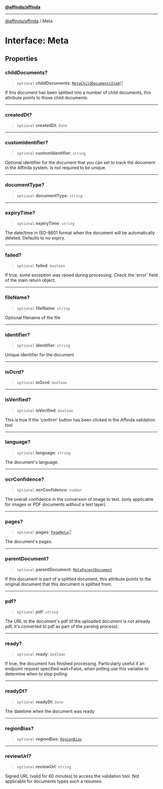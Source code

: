 [**@affinda/affinda**](../README.md)

***

[@affinda/affinda](../globals.md) / Meta

# Interface: Meta

## Properties

### childDocuments?

> `optional` **childDocuments**: [`MetaChildDocumentsItem`](MetaChildDocumentsItem.md)[]

If this document has been splitted into a number of child documents, this attribute points to those child documents.

***

### createdDt?

> `optional` **createdDt**: `Date`

***

### customIdentifier?

> `optional` **customIdentifier**: `string`

Optional identifier for the document that you can set to track the document in the Affinda system.  Is not required to be unique.

***

### documentType?

> `optional` **documentType**: `string`

***

### expiryTime?

> `optional` **expiryTime**: `string`

The date/time in ISO-8601 format when the document will be automatically deleted.  Defaults to no expiry.

***

### failed?

> `optional` **failed**: `boolean`

If true, some exception was raised during processing. Check the 'error' field of the main return object.

***

### fileName?

> `optional` **fileName**: `string`

Optional filename of the file

***

### identifier?

> `optional` **identifier**: `string`

Unique identifier for the document

***

### isOcrd?

> `optional` **isOcrd**: `boolean`

***

### isVerified?

> `optional` **isVerified**: `boolean`

This is true if the 'confirm' button has been clicked in the Affinda validation tool

***

### language?

> `optional` **language**: `string`

The document's language.

***

### ocrConfidence?

> `optional` **ocrConfidence**: `number`

The overall confidence in the conversion of image to text.  (only applicable for images or PDF documents without a text layer)

***

### pages?

> `optional` **pages**: [`PageMeta`](PageMeta.md)[]

The document's pages.

***

### parentDocument?

> `optional` **parentDocument**: [`MetaParentDocument`](MetaParentDocument.md)

If this document is part of a splitted document, this attribute points to the original document that this document is splitted from.

***

### pdf?

> `optional` **pdf**: `string`

The URL to the document's pdf (if the uploaded document is not already pdf, it's converted to pdf as part of the parsing process).

***

### ready?

> `optional` **ready**: `boolean`

If true, the document has finished processing. Particularly useful if an endpoint request specified wait=False, when polling use this variable to determine when to stop polling

***

### readyDt?

> `optional` **readyDt**: `Date`

The datetime when the document was ready

***

### regionBias?

> `optional` **regionBias**: [`RegionBias`](RegionBias.md)

***

### reviewUrl?

> `optional` **reviewUrl**: `string`

Signed URL (valid for 60 minutes) to access the validation tool.  Not applicable for documents types such a resumes.
